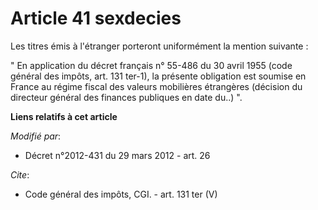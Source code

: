 # Article 41 sexdecies

Les titres émis à l'étranger porteront uniformément la mention suivante : 

" En application du décret français n° 55-486 du 30 avril 1955 (code général des impôts, art. 131 ter-1), la présente
obligation est soumise en France au régime fiscal des valeurs mobilières étrangères (décision du directeur général des
finances publiques en date du..) ".

**Liens relatifs à cet article**

_Modifié par_:

  - Décret n°2012-431  du 29 mars 2012 - art. 26

_Cite_:

  - Code général des impôts, CGI. - art. 131 ter (V)
